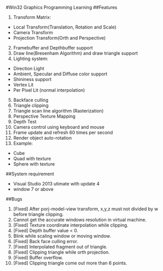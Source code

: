 #Win32 Graphics Programming Learning
##Features
1. Transform Matrix:
  * Local Transform(Translation, Rotation and Scale)
  * Camera Transform
  * Projection Transform(Orth and Perspective)
2. Framebuffer and Depthbuffer support
3. Draw line(Bresenham Algorithm) and draw triangle support
4. Lighting system:
  * Direction Light
  * Ambient, Specular and Diffuse color support
  * Shininess support
  * Vertex Lit
  * Per Pixel Lit (normal interpolation)
5. Backface culling
6. Triangle clipping
7. Triangle scan line algorithm (Rasterization)
8. Perspective Texture Mapping
9. Depth Test
10. Camera control using keyboard and mouse
11. Frame update and refresh 60 times per second
12. Render object auto-rotation
13. Example:
  * Cube
  * Quad with texture
  * Sphere with texture

##System requirement
* Visual Studio 2013 utimate with update 4
* window 7 or above

##Bugs
1. [Fixed] After porj-model-view transform, x,y,z must not divided by w before triangle clipping.
2. Cannot get the accurate windows resolution in virtual machine.
3. [Fixed] Texture coordinate interpolation while clipping.
4. [Fixed] Depth buffer value < 0.
5. Blink while scaling window or moving window.
6. [Fixed] Back face culling error.
7. [Fixed] Interpolated fragment out of triangle.
8. [Fixed] Clipping triangle while orth projection.
9. [Fixed] Buffer overflow.
10. [Fixed] Clipping triangle come out more than 6 points.